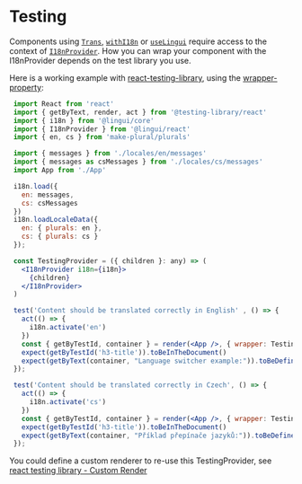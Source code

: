 # Testing

Components using [`Trans`](/docs/ref/react.md#trans), [`withI18n`](/docs/ref/react.md#withi18n) or [`useLingui`](/docs/ref/react.md#uselingui) require access to the context of [`I18nProvider`](/docs/ref/react.md#i18nprovider). How you can wrap your component with the I18nProvider depends on the test library you use.

Here is a working example with [react-testing-library](https://testing-library.com/docs/react-testing-library/intro/), using the [wrapper-property](https://testing-library.com/docs/react-testing-library/api#wrapper):

``` jsx title="index.js"
 import React from 'react'
 import { getByText, render, act } from '@testing-library/react'
 import { i18n } from '@lingui/core'
 import { I18nProvider } from '@lingui/react'
 import { en, cs } from 'make-plural/plurals'

 import { messages } from './locales/en/messages'
 import { messages as csMessages } from './locales/cs/messages'
 import App from './App'

 i18n.load({
   en: messages,
   cs: csMessages
 })
 i18n.loadLocaleData({
   en: { plurals: en },
   cs: { plurals: cs }
 });

 const TestingProvider = ({ children }: any) => (
   <I18nProvider i18n={i18n}>
     {children}
   </I18nProvider>
 )

 test('Content should be translated correctly in English' , () => {
   act(() => {
     i18n.activate('en')
   })
   const { getByTestId, container } = render(<App />, { wrapper: TestingProvider });
   expect(getByTestId('h3-title')).toBeInTheDocument()
   expect(getByText(container, "Language switcher example:")).toBeDefined()
 });

 test('Content should be translated correctly in Czech', () => {
   act(() => {
     i18n.activate('cs')
   })
   const { getByTestId, container } = render(<App />, { wrapper: TestingProvider });
   expect(getByTestId('h3-title')).toBeInTheDocument()
   expect(getByText(container, "Příklad přepínače jazyků:")).toBeDefined()
 });
```

You could define a custom renderer to re-use this TestingProvider, see [react testing library - Custom Render](https://testing-library.com/docs/react-testing-library/setup#custom-render)
